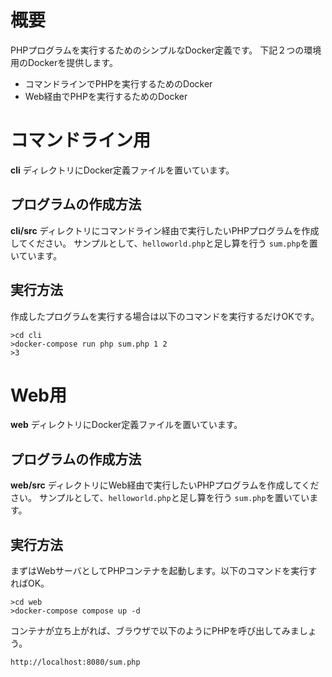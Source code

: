# 概要

PHPプログラムを実行するためのシンプルなDocker定義です。
下記２つの環境用のDockerを提供します。

* コマンドラインでPHPを実行するためのDocker
* Web経由でPHPを実行するためのDocker

# コマンドライン用
**cli** ディレクトリにDocker定義ファイルを置いています。

## プログラムの作成方法
**cli/src** ディレクトリにコマンドライン経由で実行したいPHPプログラムを作成してください。
サンプルとして、```helloworld.php```と足し算を行う ```sum.php```を置いています。

## 実行方法
作成したプログラムを実行する場合は以下のコマンドを実行するだけOKです。
```
>cd cli
>docker-compose run php sum.php 1 2
>3
```

# Web用
**web** ディレクトリにDocker定義ファイルを置いています。

## プログラムの作成方法
**web/src** ディレクトリにWeb経由で実行したいPHPプログラムを作成してください。
サンプルとして、```helloworld.php```と足し算を行う ```sum.php```を置いています。

## 実行方法
まずはWebサーバとしてPHPコンテナを起動します。以下のコマンドを実行すればOK。
```
>cd web
>docker-compose compose up -d
```
コンテナが立ち上がれば、ブラウザで以下のようにPHPを呼び出してみましょう。
```
http://localhost:8080/sum.php
```

